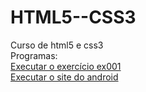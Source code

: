 # HTML5--CSS3
 Curso de html5 e css3
 <br>
Programas:
<br>
<a href="https://tadeucamelo.github.io/HTML5--CSS3/Exerc%C3%ADcios/ex001%20(Ol%C3%A1,%20Mundo!)/index.html">Executar o exercício ex001</a>
<br>
<a href="https://tadeucamelo.github.io/HTML5--CSS3/Desafios/Desafio%2010%20(Resposta)/android.html">Executar o site do android</a>

